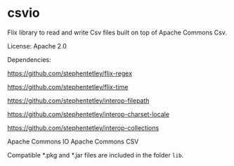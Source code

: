 # csvio

Flix library to read and write Csv files built on top of Apache Commons Csv.

License: Apache 2.0

Dependencies: 

https://github.com/stephentetley/flix-regex

https://github.com/stephentetley/flix-time

https://github.com/stephentetley/interop-filepath

https://github.com/stephentetley/interop-charset-locale

https://github.com/stephentetley/interop-collections

Apache Commons IO
Apache Commons CSV

Compatible *.pkg and *.jar files are included in the folder `lib`.
